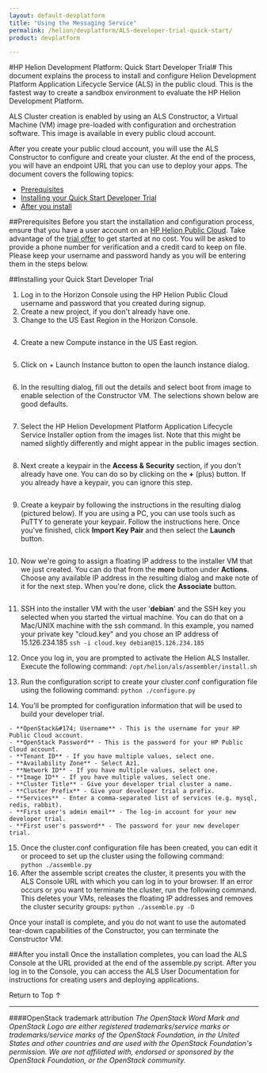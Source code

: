 ```yaml
---
layout: default-devplatform
title: "Using the Messaging Service"
permalink: /helion/devplatform/ALS-developer-trial-quick-start/
product: devplatform

---
```

<!--UNDER REVISION-->

#HP Helion Development Platform: Quick Start Developer Trial#
<a name="top"></a>
This document explains the process to install and configure Helion Development Platform Application Lifecycle Service (ALS) in the public cloud. This is the fastest way to create a sandbox environment to evaluate the HP Helion Development Platform.

ALS Cluster creation is enabled by using an ALS Constructor, a Virtual Machine (VM) image pre-loaded with configuration and orchestration software.  This image is available in every public cloud account.

After you create your public cloud account, you will use the ALS Constructor to configure and create your cluster.  At the end of the process, you will have an endpoint URL that you can use to deploy your apps.
The document covers the following topics:

- <a href="#pre">Prerequisites</a>
- <a href="#install">Installing your Quick Start Developer Trial</a>
- <a href="#after">After you install</a>

##Prerequisites<a name="pre"></a>
Before you start the installation and configuration process, ensure that you have a user account on an <a href="https://horizon.hpcloud.com/register" target="_blank">HP Helion Public Cloud</a>. Take advantage of the <a href="http://www.hpcloud.com/cloud-credit" target="_blank">trial offer</a> to get started at no cost. You will be asked to provide a phone number for verification and a credit card to keep on file. Please keep your username and password handy as you will be entering them in the steps below.

##Installing your Quick Start Developer Trial<a name="install"></a>
1.	Log in to the Horizon Console using the HP Helion Public Cloud username and password that you created during signup.
2.	Create a new project, if you don't already have one.
3.	Change to the US East Region in the Horizon Console.<br>
<img src=" ">
 
4.	Create a new Compute instance in the US East region.<br>
<img src=" ">
 
5.	Click on + Launch Instance button to open the launch instance dialog.<br>
<img src=" ">
 
6.	In the resulting dialog, fill out the details and select boot from image to enable selection of the Constructor VM.  The selections shown below are good defaults.<br>
<img src=" ">

 
7.	Select the HP Helion Development Platform Application Lifecycle Service Installer option from the images list.  Note that this might be named slightly differently and might appear in the public images section. <br>
<img src=" "> 
 

8.	Next create a keypair in the **Access & Security** section, if you don't already have one.  You can do so by clicking on the **+** (plus)  button.  If you already have a keypair, you can ignore this step.<br>
<img src=" ">
 
9.	Create a keypair by following the instructions in the resulting dialog (pictured below).  If you are using a PC, you can use tools such as PuTTY to generate your keypair.  Follow the instructions here.  Once you've finished, click **Import Key Pair** and then select the **Launch** button.<br>
<img src=" ">
 

10.	Now we're going to assign a floating IP address to the installer VM that we just created.  You can do that from the **more** button under **Actions**.  Choose any available IP address in the resulting dialog and make note of it for the next step. When you're done, click the **Associate** button.<br>
<img src=" ">
 
11.	SSH into the installer VM with the user '**debian**' and the SSH key you selected when you started the virtual machine.  You can do that on a Mac/UNIX machine with the ssh command.  In this example, you named your private key "cloud.key" and you chose an IP address of 15.126.234.185
`ssh -i cloud.key debian@15.126.234.185`

12.	Once you log in, you are prompted to activate the Helion ALS Installer. Execute the following command:
`/opt/helion/als/assembler/install.sh`
13.	Run the configuration script to create your cluster.conf configuration file using the following command:
`python ./configure.py`
14.	 You'll be prompted for configuration information that will be used to build your developer trial.

	- **OpenStack&#174; Username** - This is the username for your HP Public Cloud account.
	- **OpenStack Password** - This is the password for your HP Public Cloud account.
	- **Tenant ID** - If you have multiple values, select one.
	- **Availability Zone** - Select Az1.
	- **Network ID** - If you have multiple values, select one.
	- **Image ID** - If you have multiple values, select one.
	- **Cluster Title** - Give your developer trial cluster a name.
	- **Cluster Prefix** - Give your developer trial a prefix.
	- **Services** - Enter a comma-separated list of services (e.g. mysql, redis, rabbit).
	- **First user's admin email** - The log-in account for your new developer trial.
	- **First user's password** - The password for your new developer trial.

15.	Once the cluster.conf configuration file has been created, you can edit it or proceed to set up the cluster using the following command: <br>
`python ./assemble.py`
16.	After the assemble script creates the cluster, it presents you with the ALS Console URL with which you can log in to your browser.
If an error occurs or you want to terminate the cluster, run the following command. This deletes your VMs, releases the floating IP addresses and removes the cluster security groups:
	`python ./assemble.py -D`

Once your install is complete, and you do not want to use the automated tear-down capabilities of the Constructor, you can terminate the Constructor VM.

##After you install<a name="after"></a>
Once the installation completes, you can load the ALS Console at the URL provided at the end of the assemble.py script. After you log in to the Console, you can access the ALS User Documentation for instructions for creating users and deploying applications.

<a href="#top" style="padding:14px 0px 14px 0px; text-decoration: none;"> Return to Top &#8593; </a>

----
####OpenStack trademark attribution
*The OpenStack Word Mark and OpenStack Logo are either registered trademarks/service marks or trademarks/service marks of the OpenStack Foundation, in the United States and other countries and are used with the OpenStack Foundation's permission. We are not affiliated with, endorsed or sponsored by the OpenStack Foundation, or the OpenStack community.*



